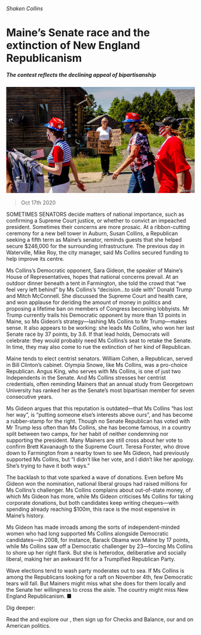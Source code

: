 ###### Shaken Collins

# Maine’s Senate race and the extinction of New England Republicanism 

##### The contest reflects the declining appeal of bipartisanship 

![image](images/20201017_USP003_0.jpg) 

> Oct 17th 2020 


SOMETIMES SENATORS decide matters of national importance, such as confirming a Supreme Court justice, or whether to convict an impeached president. Sometimes their concerns are more prosaic. At a ribbon-cutting ceremony for a new bell tower in Auburn, Susan Collins, a Republican seeking a fifth term as Maine’s senator, reminds guests that she helped secure $246,000 for the surrounding infrastructure. The previous day in Waterville, Mike Roy, the city manager, said Ms Collins secured funding to help improve its centre.


Ms Collins’s Democratic opponent, Sara Gideon, the speaker of Maine’s House of Representatives, hopes that national concerns prevail. At an outdoor dinner beneath a tent in Farmington, she told the crowd that “we feel very left behind” by Ms Collins’s “decision...to side with” Donald Trump and Mitch McConnell. She discussed the Supreme Court and health care, and won applause for deriding the amount of money in politics and proposing a lifetime ban on members of Congress becoming lobbyists. Mr Trump currently trails his Democratic opponent by more than 13 points in Maine, so Ms Gideon’s strategy—lashing Ms Collins to Mr Trump—makes sense. It also appears to be working: she leads Ms Collins, who won her last Senate race by 37 points, by 3.6. If that lead holds, Democrats will celebrate: they would probably need Ms Collins’s seat to retake the Senate. In time, they may also come to rue the extinction of her kind of Republican.



Maine tends to elect centrist senators. William Cohen, a Republican, served in Bill Clinton’s cabinet. Olympia Snowe, like Ms Collins, was a pro-choice Republican. Angus King, who serves with Ms Collins, is one of just two Independents in the Senate. And Ms Collins stresses her centrist credentials, often reminding Mainers that an annual study from Georgetown University has ranked her as the Senate’s most bipartisan member for seven consecutive years.


Ms Gideon argues that this reputation is outdated—that Ms Collins “has lost her way”, is “putting someone else’s interests above ours”, and has become a rubber-stamp for the right. Though no Senate Republican has voted with Mr Trump less often than Ms Collins, she has become famous, in a country split between two camps, for her habit of neither condemning nor supporting the president. Many Mainers are still cross about her vote to confirm Brett Kavanaugh to the Supreme Court. Teresa Forster, who drove down to Farmington from a nearby town to see Ms Gideon, had previously supported Ms Collins, but “I didn’t like her vote, and I didn’t like her apology. She’s trying to have it both ways.”


The backlash to that vote sparked a wave of donations. Even before Ms Gideon won the nomination, national liberal groups had raised millions for Ms Collins’s challenger. Ms Collins complains about out-of-state money, of which Ms Gideon has more, while Ms Gideon criticises Ms Collins for taking corporate donations, but both candidates keep writing cheques—with spending already reaching $100m, this race is the most expensive in Maine’s history.


Ms Gideon has made inroads among the sorts of independent-minded women who had long supported Ms Collins alongside Democratic candidates—in 2008, for instance, Barack Obama won Maine by 17 points, while Ms Collins saw off a Democratic challenger by 23—forcing Ms Collins to shore up her right flank. But she is heterodox, deliberative and socially liberal, making her an awkward fit for a Trumpified Republican Party.


Wave elections tend to wash party moderates out to sea. If Ms Collins is among the Republicans looking for a raft on November 4th, few Democratic tears will fall. But Mainers might miss what she does for them locally and the Senate her willingness to cross the aisle. The country might miss New England Republicanism. ■


Dig deeper:

Read the  and explore our , then sign up for Checks and Balance, our  and  on American politics.

